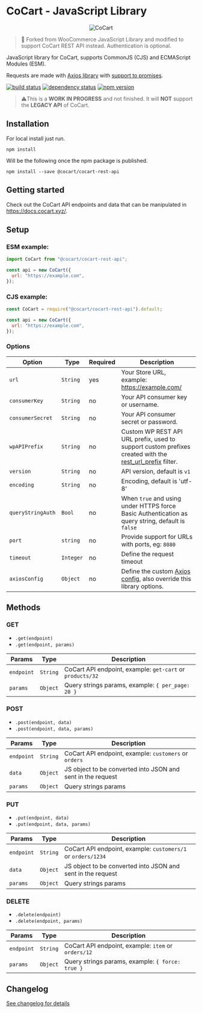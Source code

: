 # CoCart - JavaScript Library

<p align="center"><img src="https://raw.githubusercontent.com/co-cart/co-cart/master/.github/Logo-1024x534.png.webp" alt="CoCart" /></p>

> 🍴 Forked from WooCommerce JavaScript Library and modified to support CoCart REST API instead. Authentication is optional.

JavaScript library for CoCart, supports CommonJS (CJS) and ECMAScript Modules (ESM).

Requests are made with [Axios library](https://github.com/axios/axios) with [support to promises](https://github.com/axios/axios#promises).

[![build status](https://secure.travis-ci.org/cocart/cocart-js-lib.svg)](http://travis-ci.org/cocart/cocart-js-lib)
[![dependency status](https://david-dm.org/cocart/cocart-js-lib.svg)](https://david-dm.org/cocart/cocart-js-lib)
[![npm version](https://img.shields.io/npm/v/@cocart/cocart-rest-api.svg)](https://www.npmjs.com/package/@cocart/cocart-rest-api)

> ⚠️This is a **WORK IN PROGRESS** and not finished. It will **NOT** support the **LEGACY API** of CoCart.

## Installation

For local install just run.

```
npm install
```

Will be the following once the npm package is published.

```
npm install --save @cocart/cocart-rest-api
```

## Getting started

Check out the CoCart API endpoints and data that can be manipulated in <https://docs.cocart.xyz/>.

## Setup

### ESM example:

```js
import CoCart from "@cocart/cocart-rest-api";

const api = new CoCart({
  url: "https://example.com",
});
```

### CJS example:

```js
const CoCart = require("@cocart/cocart-rest-api").default;

const api = new CoCart({
  url: "https://example.com",
});
```

### Options

| Option            | Type      | Required | Description                                                                                                          |
|-------------------|-----------|----------|----------------------------------------------------------------------------------------------------------------------|
| `url`             | `String`  | yes      | Your Store URL, example: https://example.com/                                                                        |
| `consumerKey`     | `String`  | no       | Your API consumer key or username.                                                                                   |
| `consumerSecret`  | `String`  | no       | Your API consumer secret or password.                                                                                |
| `wpAPIPrefix`     | `String`  | no       | Custom WP REST API URL prefix, used to support custom prefixes created with the [rest_url_prefix](https://developer.wordpress.org/reference/functions/rest_get_url_prefix/) filter.            |
| `version`         | `String`  | no       | API version, default is `v1`                                                                                         |
| `encoding`        | `String`  | no       | Encoding, default is 'utf-8'                                                                                         |
| `queryStringAuth` | `Bool`    | no       | When `true` and using under HTTPS force Basic Authentication as query string, default is `false`                     |
| `port`            | `string`  | no       | Provide support for URLs with ports, eg: `8080`                                                                      |
| `timeout`         | `Integer` | no       | Define the request timeout                                                                                           |
| `axiosConfig`     | `Object`  | no       | Define the custom [Axios config](https://github.com/axios/axios#request-config), also override this library options. |

## Methods

### GET

- `.get(endpoint)`
- `.get(endpoint, params)`

| Params     | Type     | Description                                                   |
|------------|----------|---------------------------------------------------------------|
| `endpoint` | `String` | CoCart API endpoint, example: `get-cart` or `products/32`     |
| `params`   | `Object` | Query strings params, example: `{ per_page: 20 }`             |

### POST

- `.post(endpoint, data)`
- `.post(endpoint, data, params)`

| Params     | Type     | Description                                                 |
|------------|----------|-------------------------------------------------------------|
| `endpoint` | `String` | CoCart API endpoint, example: `customers` or `orders`       |
| `data`     | `Object` | JS object to be converted into JSON and sent in the request |
| `params`   | `Object` | Query strings params                                        |

### PUT

- `.put(endpoint, data)`
- `.put(endpoint, data, params)`

| Params     | Type     | Description                                                       |
|------------|----------|-------------------------------------------------------------------|
| `endpoint` | `String` | CoCart API endpoint, example: `customers/1` or `orders/1234`      |
| `data`     | `Object` | JS object to be converted into JSON and sent in the request       |
| `params`   | `Object` | Query strings params                                              |

### DELETE

- `.delete(endpoint)`
- `.delete(endpoint, params)`

| Params     | Type     | Description                                                     |
|------------|----------|-----------------------------------------------------------------|
| `endpoint` | `String` | CoCart API endpoint, example: `item` or `orders/12`             |
| `params`   | `Object` | Query strings params, example: `{ force: true }`                |

## Changelog

[See changelog for details](https://github.com/co-cart/cocart-js-lib/blob/master/CHANGELOG.md)
